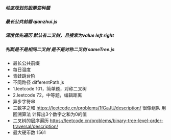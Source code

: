 ##### 动态规划的股票变种题

##### 最长公共前缀 qianzhui.js

##### 深度优先遍历 默认有二叉树，且搜索为value left right

##### 判断是不是相同二叉树 是不是对称二叉树 sameTree.js

- 最长公共前缀
- 每日温度
- 青蛙跳台阶
- 不同路径  differentPath.js
- 1.leetcode 101，简单题，对称二叉树
- 2.leetcode 72，中等题，编辑距离
- 异步字符串
- 三数字之和 https://leetcode.cn/problems/1fGaJU/description/ 很像组队 用回溯算法 计算出3个数字之和为0的值
- 二叉树的层序遍历  https://leetcode.cn/problems/binary-tree-level-order-traversal/description/
- 最大硬币数 1561